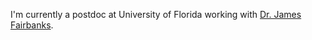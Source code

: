 I'm currently a postdoc at University of Florida working with [Dr. James Fairbanks](http://jpfairbanks.com).
